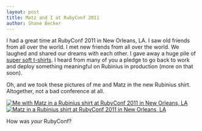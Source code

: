 ```yaml
---
layout: post
title: Matz and I at RubyConf 2011
author: Shane Becker
---
```


I had a great time at RubyConf 2011 in New Orleans, LA. I saw old friends from all over the world. I met new friends from all over the world. We laughed and shared our dreams with each other. I gave away a huge pile of [super soft t-shirts](http://store.americanapparel.net/tr401.html "Tri-Blend Short Sleeve Track Shirt"). I heard from many of you a pledge to go back to work and deploy something meaningful on Rubinius in production (more on that soon). 

Oh, and we took these pictures of me and Matz in the new Rubinius shirt. Altogether, not a bad conference at all.

[![Me with Matz in a Rubinius shirt at RubyConf 2011 in New Orleans, LA](http://farm7.static.flickr.com/6232/6234562423_2c2c5b5f8b_z.jpg)](http://www.flickr.com/photos/veganstraightedge/6234562423)[![Matz in a Rubinius shirt at RubyConf 2011 in New Orleans, LA](http://farm7.static.flickr.com/6048/6234562147_d986abe428_z.jpg)](http://www.flickr.com/photos/veganstraightedge/6234562147)

How was *your* RubyConf?
